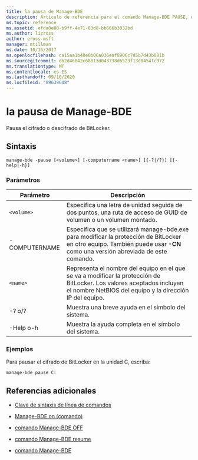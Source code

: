 ```yaml
---
title: la pausa de Manage-BDE
description: Artículo de referencia para el comando Manage-BDE PAUSE, que pone en pausa el cifrado o descifrado de BitLocker.
ms.topic: reference
ms.assetid: efda0e08-b9ff-4e71-83d8-bb666b3032bd
ms.author: lizross
author: eross-msft
manager: mtillman
ms.date: 10/16/2017
ms.openlocfilehash: ca15aa1b48e0b06a036eaf8906c7d5b7d43b881b
ms.sourcegitcommit: db2d46842c68813d043738d6523f13d8454fc972
ms.translationtype: MT
ms.contentlocale: es-ES
ms.lasthandoff: 09/10/2020
ms.locfileid: "89639648"
---
```

# <a name="manage-bde-pause"></a>la pausa de Manage-BDE

Pausa el cifrado o descifrado de BitLocker.

## <a name="syntax"></a>Sintaxis

```
manage-bde -pause [<volume>] [-computername <name>] [{-?|/?}] [{-help|-h}]
```

### <a name="parameters"></a>Parámetros

| Parámetro | Descripción |
| --------- | ----------- |
| `<volume>` | Especifica una letra de unidad seguida de dos puntos, una ruta de acceso de GUID de volumen o un volumen montado. |
| -COMPUTERNAME | Especifica que se utilizará manage-bde.exe para modificar la protección de BitLocker en otro equipo. También puede usar **-CN** como una versión abreviada de este comando. |
| `<name>` | Representa el nombre del equipo en el que se va a modificar la protección de BitLocker. Los valores aceptados incluyen el nombre NetBIOS del equipo y la dirección IP del equipo. |
| -? o/? | Muestra una breve ayuda en el símbolo del sistema. |
| -Help o-h | Muestra la ayuda completa en el símbolo del sistema. |

### <a name="examples"></a>Ejemplos

Para pausar el cifrado de BitLocker en la unidad C, escriba:

```
manage-bde pause C:
```

## <a name="additional-references"></a>Referencias adicionales

- [Clave de sintaxis de línea de comandos](command-line-syntax-key.md)

- [Manage-BDE on (comando)](manage-bde-on.md)

- [comando Manage-BDE OFF](manage-bde-off.md)

- [comando Manage-BDE resume](manage-bde-resume.md)

- [comando Manage-BDE](manage-bde.md)

